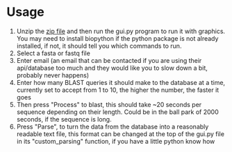 # Usage
1. Unzip the [zip file](https://github.com/Mikbrosim/NCBIBlaster/archive/refs/heads/main.zip) and then run the gui.py program to run it with graphics. You may need to install biopython if the python package is not already installed, if not, it should tell you which commands to run.
2. Select a fasta or fastq file
3. Enter email (an email that can be contacted if you are using their api/database too much and they would like you to slow down a bit, probably never happens)
4. Enter how many BLAST queries it should make to the database at a time, currently set to accept from 1 to 10, the higher the number, the faster it goes
5. Then press "Process" to blast, this should take ~20 seconds per sequence depending on their length. Could be in the ball park of 2000 seconds, if the sequence is long. 
6. Press "Parse", to turn the data from the database into a reasonably readable text file, this format can be changed at the top of the gui.py file in its "custom_parsing" function, if you have a little python know how